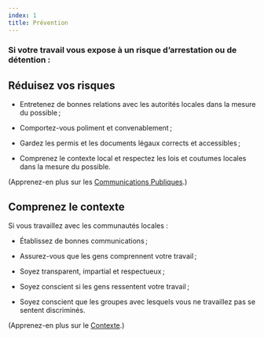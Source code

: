 ```yaml
---
index: 1
title: Prévention
---
```

### Si votre travail vous expose à un risque d’arrestation ou de détention :

## Réduisez vos risques

*   Entretenez de bonnes relations avec les autorités locales dans la mesure du possible ;

*   Comportez-vous poliment et convenablement ; 

*   Gardez les permis et les documents légaux corrects et accessibles ;

*   Comprenez le contexte local et respectez les lois et coutumes locales dans la mesure du possible.

(Apprenez-en plus sur les [Communications Publiques](umbrella://work/public-communications).) 

## Comprenez le contexte

Si vous travaillez avec les communautés locales :

*   Établissez de bonnes communications ;

*   Assurez-vous que les gens comprennent votre travail ;

*   Soyez transparent, impartial et respectueux ;

*   Soyez conscient si les gens ressentent votre travail ;

*   Soyez conscient que les groupes avec lesquels vous ne travaillez pas se sentent discriminés.

(Apprenez-en plus sur le [Contexte](umbrella://assess-your-risk/security-planning/beginner/s_context.md).)
